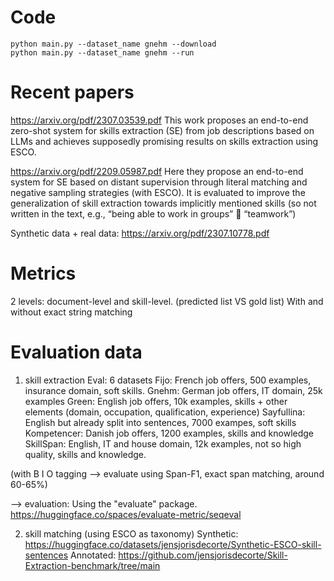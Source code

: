 # Code

```
python main.py --dataset_name gnehm --download
python main.py --dataset_name gnehm --run

```







# Recent papers

https://arxiv.org/pdf/2307.03539.pdf
This work proposes an end-to-end zero-shot system for skills extraction (SE) from job descriptions based on LLMs and achieves supposedly promising results on skills extraction using ESCO.

https://arxiv.org/pdf/2209.05987.pdf
Here they propose an end-to-end system for SE based on distant supervision through literal matching and negative sampling strategies (with ESCO). It is evaluated to improve the generalization of skill extraction towards implicitly mentioned skills (so not written in the text, e.g., “being able to work in groups”  “teamwork”)

Synthetic data + real data:
https://arxiv.org/pdf/2307.10778.pdf


# Metrics
2 levels: document-level and skill-level.
(predicted list VS gold list)
With and without exact string matching

# Evaluation data

1) skill extraction
Eval: 6 datasets
Fijo: French job offers, 500 examples, insurance domain, soft skills.
Gnehm: German job offers, IT domain, 25k examples
Green: English job offers, 10k examples, skills + other elements (domain, occupation, qualification, experience)
Sayfullina: English but already split into sentences, 7000 exampes, soft skills
Kompetencer: Danish job offers, 1200 examples, skills and knowledge
SkillSpan: English, IT and house domain, 12k examples, not so high quality, skills and knowledge.

(with B I O tagging --> evaluate using Span-F1, exact span matching, around 60-65%)

--> evaluation: Using the "evaluate" package.
https://huggingface.co/spaces/evaluate-metric/seqeval



2) skill matching (using ESCO as taxonomy)
Synthetic:
https://huggingface.co/datasets/jensjorisdecorte/Synthetic-ESCO-skill-sentences
Annotated:
https://github.com/jensjorisdecorte/Skill-Extraction-benchmark/tree/main

